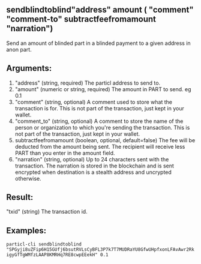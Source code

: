 ## sendblindtoblind"address" amount ( "comment" "comment-to" subtractfeefromamount "narration")

Send an amount of blinded part in a blinded payment to a given address in anon part.

## Arguments:
1. "address"     (string, required) The particl address to send to.
2. "amount"      (numeric or string, required) The amount in PART to send. eg 0.1
3. "comment"     (string, optional) A comment used to store what the transaction is for. 
                            This is not part of the transaction, just kept in your wallet.
4. "comment_to"  (string, optional) A comment to store the name of the person or organization 
                            to which you're sending the transaction. This is not part of the 
                            transaction, just kept in your wallet.
5. subtractfeefromamount  (boolean, optional, default=false) The fee will be deducted from the amount being sent.
                            The recipient will receive less PART than you enter in the amount field.
6. "narration"   (string, optional) Up to 24 characters sent with the transaction.
                            The narration is stored in the blockchain and is sent encrypted when destination is a stealth address and uncrypted otherwise.

## Result:
"txid"           (string) The transaction id.

## Examples:
`particl-cli sendblindtoblind "SPGyji8uZFip6H15GUfj6bsutRVLsCyBFL3P7k7T7MUDRaYU8GfwUHpfxonLFAvAwr2RkigyGfTgWMfzLAAP8KMRHq7RE8cwpEEekH" 0.1`
